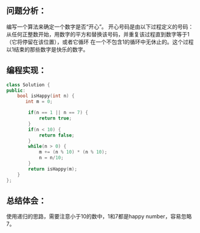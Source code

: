 ## 问题分析：
编写一个算法来确定一个数字是否“开心”。
开心号码是由以下过程定义的号码：从任何正整数开始，用数字的平方和替换该号码，并重复该过程直到数字等于1（它将停留在该位置），或者它循环 在一个不包含1的循环中无休止的。这个过程以1结束的那些数字是快乐的数字。
## 编程实现：
```c++
class Solution {
public:
    bool isHappy(int n) {
       int m = 0;

        if(n == 1 || n == 7) {
            return true;
        }
        if(n < 10) {
            return false;
        }
        while(n > 0) {
            m += (n % 10) * (n % 10);
            n = n/10;
        }
        return isHappy(m);
    }
};
```
## 总结体会：
使用递归的思路，需要注意小于10的数中，1和7都是happy number，容易忽略7。